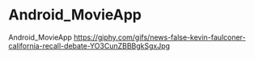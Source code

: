 # Android_MovieApp
Android_MovieApp
https://giphy.com/gifs/news-false-kevin-faulconer-california-recall-debate-YO3CunZBBBgkSgxJpg
